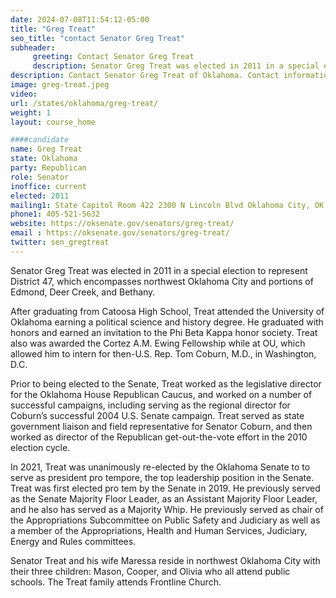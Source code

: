 ```yaml
---
date: 2024-07-08T11:54:12-05:00
title: "Greg Treat"
seo_title: "contact Senator Greg Treat"
subheader:
     greeting: Contact Senator Greg Treat
     description: Senator Greg Treat was elected in 2011 in a special election to represent District 47, which encompasses northwest Oklahoma City and portions of Edmond, Deer Creek, and Bethany.
description: Contact Senator Greg Treat of Oklahoma. Contact information for Greg Treat includes email address, phone number, and mailing address.
image: greg-treat.jpeg
video:
url: /states/oklahoma/greg-treat/
weight: 1
layout: course_home

####candidate
name: Greg Treat
state: Oklahoma
party: Republican
role: Senator
inoffice: current
elected: 2011
mailing1: State Capitol Room 422 2300 N Lincoln Blvd Oklahoma City, OK 73105
phone1: 405-521-5632
website: https://oksenate.gov/senators/greg-treat/
email : https://oksenate.gov/senators/greg-treat/
twitter: sen_gregtreat
---
```

Senator Greg Treat was elected in 2011 in a special election to represent District 47, which encompasses northwest Oklahoma City and portions of Edmond, Deer Creek, and Bethany.

After graduating from Catoosa High School, Treat attended the University of Oklahoma earning a political science and history degree. He graduated with honors and earned an invitation to the Phi Beta Kappa honor society. Treat also was awarded the Cortez A.M. Ewing Fellowship while at OU, which allowed him to intern for then-U.S. Rep. Tom Coburn, M.D., in Washington, D.C.

Prior to being elected to the Senate, Treat worked as the legislative director for the Oklahoma House Republican Caucus, and worked on a number of successful campaigns, including serving as the regional director for Coburn’s successful 2004 U.S. Senate campaign. Treat served as state government liaison and field representative for Senator Coburn, and then worked as director of the Republican get-out-the-vote effort in the 2010 election cycle.

In 2021, Treat was unanimously re-elected by the Oklahoma Senate to to serve as president pro tempore, the top leadership position in the Senate. Treat was first elected pro tem by the Senate in 2019. He previously served as the Senate Majority Floor Leader, as an Assistant Majority Floor Leader, and he also has served as a Majority Whip. He previously served as chair of the Appropriations Subcommittee on Public Safety and Judiciary as well as a member of the Appropriations, Health and Human Services, Judiciary, Energy and Rules committees.

Senator Treat and his wife Maressa reside in northwest Oklahoma City with their three children: Mason, Cooper, and Olivia who all attend public schools. The Treat family attends Frontline Church.
